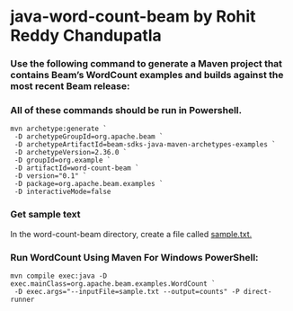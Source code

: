 # java-word-count-beam by Rohit Reddy Chandupatla


### Use the following command to generate a Maven project that contains Beam’s WordCount examples and builds against the most recent Beam release:
### All of these commands should be run in Powershell.

```
mvn archetype:generate `
 -D archetypeGroupId=org.apache.beam `
 -D archetypeArtifactId=beam-sdks-java-maven-archetypes-examples `
 -D archetypeVersion=2.36.0 `
 -D groupId=org.example `
 -D artifactId=word-count-beam `
 -D version="0.1" `
 -D package=org.apache.beam.examples `
 -D interactiveMode=false

```
### Get sample text

In the word-count-beam directory, create a file called [sample.txt.](https://github.com/RohitChandupatla/java-word-count-beam/blob/main/sample.txt)

### Run WordCount Using Maven For Windows PowerShell:
```
mvn compile exec:java -D exec.mainClass=org.apache.beam.examples.WordCount `
 -D exec.args="--inputFile=sample.txt --output=counts" -P direct-runner
``` 
